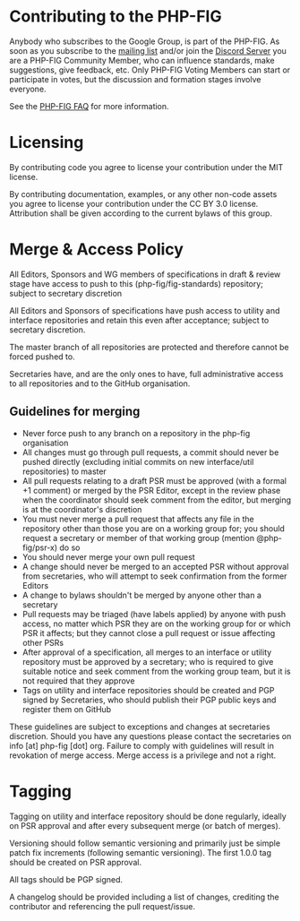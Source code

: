 # Contributing to the PHP-FIG

Anybody who subscribes to the Google Group, is part of the PHP-FIG. As soon as
you subscribe to the [mailing list](http://groups.google.com/group/php-fig/)
and/or join the [Discord Server](https://discord.gg/php-fig) you are a PHP-FIG
Community Member, who can influence standards, make suggestions, give feedback,
etc. Only PHP-FIG Voting Members can start or participate in votes, but the
discussion and formation stages involve everyone.

See the [PHP-FIG FAQ](https://www.php-fig.org/faqs/) for more information.

# Licensing

By contributing code you agree to license your contribution under the MIT
license.

By contributing documentation, examples, or any other non-code assets you agree
to license your contribution under the CC BY 3.0 license. Attribution shall be
given according to the current bylaws of this group.

# Merge & Access Policy

All Editors, Sponsors and WG members of specifications in draft & review stage
have access to push to this (php-fig/fig-standards) repository; subject to
secretary discretion

All Editors and Sponsors of specifications have push access to utility and interface
repositories and retain this even after acceptance; subject to secretary discretion.

The master branch of all repositories are protected and therefore cannot be forced
pushed to.

Secretaries have, and are the only ones to have, full administrative access to all
repositories and to the GitHub organisation.

## Guidelines for merging

* Never force push to any branch on a repository in the php-fig organisation
* All changes must go through pull requests, a commit should never be pushed
directly (excluding initial commits on new interface/util repositories) to master
* All pull requests relating to a draft PSR must be approved (with a formal +1
comment) or merged by the PSR Editor, except in the review phase when the coordinator
should seek comment from the editor, but merging is at the coordinator's discretion
* You must never merge a pull request that affects any file in the repository
other than those you are on a working group for; you should request a secretary 
or member of that working group (mention @php-fig/psr-x) do so
* You should never merge your own pull request
* A change should never be merged to an accepted PSR without approval from
secretaries, who will attempt to seek confirmation from the former Editors
* A change to bylaws shouldn't be merged by anyone other than a secretary
* Pull requests may be triaged (have labels applied) by anyone with push access,
no matter which PSR they are on the working group for or which PSR it affects; but
they cannot close a pull request or issue affecting other PSRs
* After approval of a specification, all merges to an interface or utility repository
must be approved by a secretary; who is required to give suitable notice and seek
comment from the working group team, but it is not required that they approve
* Tags on utility and interface repositories should be created and PGP signed by
Secretaries, who should publish their PGP public keys and register them on GitHub

These guidelines are subject to exceptions and changes at secretaries discretion.
Should you have any questions please contact the secretaries on info [at] php-fig
[dot] org. Failure to comply with guidelines will result in revokation of merge
access. Merge access is a privilege and not a right.

# Tagging

Tagging on utility and interface repository should be done regularly, ideally 
on PSR approval and after every subsequent merge (or batch of merges).

Versioning should follow semantic versioning and primarily just be simple patch
fix increments (following semantic versioning). The first 1.0.0 tag should be
created on PSR approval.

All tags should be PGP signed.

A changelog should be provided including a list of changes, crediting the
contributor and referencing the pull request/issue.
